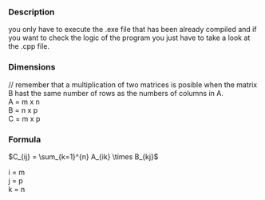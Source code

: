 ### Description
you only have to execute the .exe file that has been already compiled and if you want to check the logic of the program you just have to take a look at the .cpp file.

### Dimensions
// remember that a multiplication of two matrices is posible when the matrix B hast the same number of rows as the numbers of columns in A.  
A = m x n  
B = n x p  
C = m x p  

### Formula
$C_{ij} = \sum_{k=1}^{n} A_{ik} \times B_{kj}$  

 i = m  
 j = p  
 k = n  
